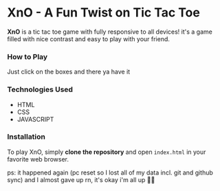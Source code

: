# XnO - A Fun Twist on Tic Tac Toe
**XnO** is a tic tac toe game with fully responsive to all devices! it's a game filled with nice contrast and easy to play with your friend.

### How to Play
Just click on the boxes and there ya have it

### Technologies Used
* HTML
* CSS
* JAVASCRIPT

### Installation
To play XnO, simply **clone the repository** and open `index.html` in your favorite web browser.

ps: it happened again (pc reset so I lost all of my data incl. git and github sync) and I almost gave up rn, it's okay i'm all up 💪🏻